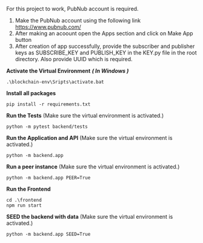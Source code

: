 For this project to work, PubNub account is required.
1. Make the PubNub account using the following link https://www.pubnub.com/
2. After making an acoount open the Apps section and click on Make App button
3. After creation of app successfully, provide the subscriber and publisher keys as SUBSCRIBE_KEY and PUBLISH_KEY in the KEY.py file in the root directory. Also provide UUID which is required.


**Activate the Virtual Environment**
***( In Windows )***
```
.\blockchain-env\Sripts\activate.bat
```

**Install all packages**
```
pip install -r requirements.txt
```

**Run the Tests**
(Make sure the virtual environment is activated.)
```
python -m pytest backend/tests
```
**Run the Application and API**
(Make sure the virtual environment is activated.)
```
python -m backend.app
```
**Run a peer instance**
(Make sure the virtual environment is activated.)
```
python -m backend.app PEER=True
```
**Run the Frontend**
```
cd .\frontend
npm run start
```
**SEED the backend with data**
(Make sure the virtual environment is activated.)
```
python -m backend.app SEED=True
```
